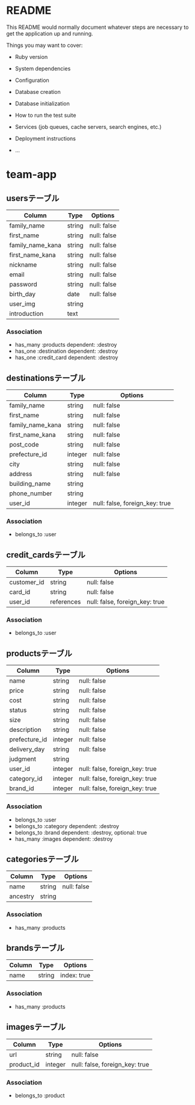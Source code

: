 # README

This README would normally document whatever steps are necessary to get the
application up and running.

Things you may want to cover:

* Ruby version

* System dependencies

* Configuration

* Database creation

* Database initialization

* How to run the test suite

* Services (job queues, cache servers, search engines, etc.)

* Deployment instructions

* ...
# team-app

## usersテーブル
|Column|Type|Options|
|------|----|-------|
|family_name|string|null: false|
|first_name|string|null: false|
|family_name_kana|string|null: false|
|first_name_kana|string|null: false|
|nickname|string|null: false|
|email|string|null: false|
|password|string|null: false|
|birth_day|date|null: false|
|user_img|string|
|introduction|text|
### Association
- has_many :products dependent: :destroy
- has_one :destination dependent: :destroy
- has_one :credit_card dependent: :destroy

## destinationsテーブル
|Column|Type|Options|
|------|----|-------|
|family_name|string|null: false|
|first_name|string|null: false|
|family_name_kana|string|null: false|
|first_name_kana|string|null: false|
|post_code|string|null: false|
|prefecture_id|integer|null: false|
|city|string|null: false|
|address|string|null: false|
|building_name|string|
|phone_number|string|
|user_id|integer|null: false, foreign_key: true|
### Association
- belongs_to :user

## credit_cardsテーブル
|Column|Type|Options|
|------|----|-------|
|customer_id|string|null: false|
|card_id|string|null: false|
|user_id|references|null: false, foreign_key: true|
### Association
- belongs_to :user

## productsテーブル
|Column|Type|Options|
|------|----|-------|
|name|string|null: false|
|price|string|null: false|
|cost|string|null: false|
|status|string|null: false|
|size|string|null: false|
|description|string|null: false|
|prefecture_id|integer|null: false|
|delivery_day|string|null: false|
|judgment|string|
|user_id|integer|null: false, foreign_key: true|
|category_id|integer|null: false, foreign_key: true|
|brand_id|integer|null: false, foreign_key: true|
### Association
- belongs_to :user 
- belongs_to :category dependent: :destroy
- belongs_to :brand dependent: :destroy, optional: true
- has_many :images dependent: :destroy

## categoriesテーブル
|Column|Type|Options|
|------|----|-------|
|name|string|null: false|
|ancestry|string|
### Association
- has_many :products

## brandsテーブル
|Column|Type|Options|
|------|----|-------|
|name|string|index: true|
### Association
- has_many :products

## imagesテーブル
|Column|Type|Options|
|------|----|-------|
|url|string|null: false|
|product_id|integer|null: false, foreign_key: true|
### Association
- belongs_to :product